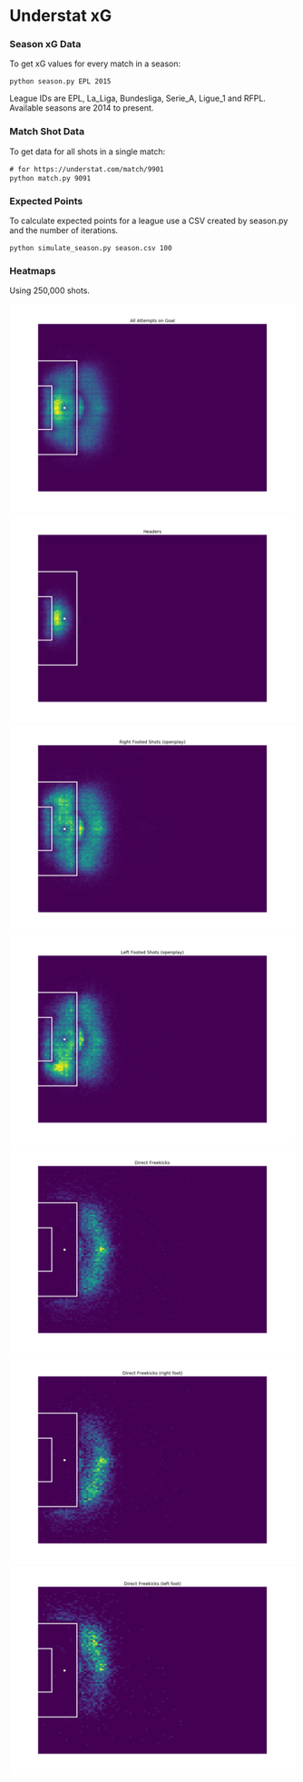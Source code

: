 # Understat xG

### Season xG Data

To get xG values for every match in a season:
```
python season.py EPL 2015
```
League IDs are EPL, La_Liga, Bundesliga, Serie_A, Ligue_1 and RFPL.  
Available seasons are 2014 to present.

### Match Shot Data
To get data for all shots in a single match:  
```
# for https://understat.com/match/9901
python match.py 9091
```

### Expected Points
To calculate expected points for a league use a CSV created by season.py and the number of iterations.
```
python simulate_season.py season.csv 100
```


### Heatmaps

Using 250,000 shots.

![](figures/all_shots.png)
![](figures/head.png)
![](figures/right_foot.png)
![](figures/left_foot.png)
![](figures/freekicks.png)
![](figures/freekicks_right.png)
![](figures/freekicks_left.png)
